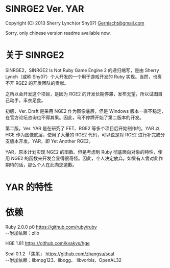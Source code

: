 SINRGE2 Ver. YAR
======
Copyright (C) 2013 Sherry Lynch(or Shy07) <Gernischt@gmail.com>

Sorry, only chinese version readme available now.

关于 SINRGE2
=====

SINRGE2，SINRGE2 Is Not Ruby Game Engine 2 的递归缩写，是由 Sherry Lynch（或称 Shy07）个人开发的一个用于游戏开发的 Ruby 实现。当然，也离不开 RGE2 的开发团队的贡献。

之所以会开发这个项目，是因为 RGE2 的开发长期停滞，发布无望，所以试图自己动手，丰衣足食。  

初版，Ver. Draft 是采用 NGE2 作为图像底层，但是 Windows 版本一直不稳定，在官方论坛咨询也不得其果。因此，马不停蹄开始了第二版本的开发。

第二版，Ver. YAR 是在研究了 FET、RGE2 等多个项目后开始制作的。YAR 以 HGE 作为图像底层，使用了大量的 RGE2 代码，可以说是对 RGE2 进行补完或分支版本开发。YAR，即 Yet Another RGE2。

YAR，原本计划实现 NGE2 的函数。但是考虑到 Ruby 彻底面向对象的特性，使用 NGE2 的函数来开发会显得很奇怪。因此，个人决定放弃。如果有人曾对此作期待的话，那么个人在此向您道歉。


YAR 的特性
=====



依赖
=====

Ruby 2.0.0 p0 https://github.com/ruby/ruby  
--附加依赖：zlib

HGE 1.81 https://github.com/kvakvs/hge

Seal 0.1.2 「焦尾」 https://github.com/zhangsu/seal  
--附加依赖：libmpg123、libogg、 libvorbis、OpenAL32


